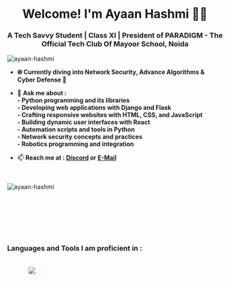 <h1 align="center"><b>Welcome! I'm Ayaan Hashmi 👋🏻</b></h1>
<h3 align="center">A Tech Savvy Student | Class XI | President of PARADIGM - The Official Tech Club Of Mayoor School, Noida</h3>

<p align="left"> <img src="https://komarev.com/ghpvc/?username=ayaan-hashmi&label=Profile%20views&color=0e75b6&style=flat" alt="ayaan-hashmi" /> </p>

- **🌐 Currently diving into Network Security, Advance Algorithms & Cyber Defense 🔐**

- 💬 **Ask me about :**<br>
  **- Python programming and its libraries**<br>
  **- Developing web applications with Django and Flask**<br>
  **- Crafting responsive websites with HTML, CSS, and JavaScript**<br>
  **- Building dynamic user interfaces with React**<br>
  **- Automation scripts and tools in Python**<br>
  **- Network security concepts and practices**<br>
  **- Robotics programming and integration**<br>

- 📫 **Reach me at : [**Discord**](https://discord.com/users/951491358500216842) or [**E-Mail**](mailto:apex.hashmi@gmail.com)**

<br>

<p><img align="left" src="https://github-readme-stats.vercel.app/api/top-langs?username=ayaan-hashmi&show_icons=true&locale=en&layout=compact&theme=dark" alt="ayaan-hashmi" /></p>

<br><br><br><br><br><br><br>

<h3 align="left"><b>Languages and Tools I am proficient in :</b></h3>

<br>

<div style="margin-left: 50px;">
<a>
  <img src="https://skillicons.dev/icons?i=py,js,ts,c,cs,cpp,php,dart,go,rust,java,kotlin,swift,html,css,jquery,react,nextjs,nodejs,npm,angular,bootstrap,tailwind,django,flask,electron,tensorflow,pytorch,unity,mongodb,mysql,aws,gcp,vercel,netlify,cloudflare,docker,kubernetes,github,git,githubactions,gitlab,figma,bash,powershell,arduino,raspberrypi,fediverse,discord,linkedin,gmail,stackoverflow,pycharm,phpstorm,webstorm,clion,visualstudio,vscode,vscodium,androidstudio,anaconda,atom,codepen,sublime,windows,apple,linux,kali,ubuntu,debian&perline=10&theme=dark" />
</a>

<br><br>
